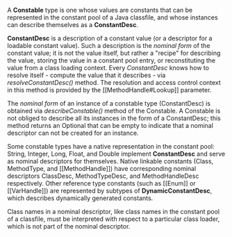 A **Constable** type is one whose values are constants that can be represented in the constant pool of a Java classfile, and whose instances can describe themselves as a **ConstantDesc**.

**ConstantDesc** is a description of a constant value (or a descriptor for a loadable constant value). Such a description is the *nominal form* of the constant value; it is not the value itself, but rather a "recipe" for describing the value, storing the value in a constant pool entry, or reconstituting the value from a class loading context. Every *ConstantDesc* knows how to resolve itself - compute the value that it describes - via *resolveConstantDesc()* method. The resolution and access control context in this method is provided by the [[MethodHandle#Lookup]] parameter.

The *nominal form* of an instance of a constable type (ConstantDesc) is obtained via *describeConstable()* method of the Constable. A Constable is not obliged to describe all its instances in the form of a ConstantDesc; this method returns an Optional that can be empty to indicate that a nominal descriptor can not be created for an instance.

Some constable types have a native representation in the constant pool: String, Integer, Long, Float, and Double implement **ConstantDesc** and serve as nominal descriptors for themselves. Native linkable constants (Class, MethodType, and [[MethodHandle]]) have corresponding nominal descriptors ClassDesc, MethodTypeDesc, and MethodHandleDesc respectively. Other reference type constants (such as [[Enum]] or [[VarHandle]]) are represented by subtypes of **DynamicConstantDesc**, which describes dynamically generated constants.

Class names in a nominal descriptor, like class names in the constant pool of a classfile, must be interpreted with respect to a particular class loader, which is not part of the nominal descriptor.
